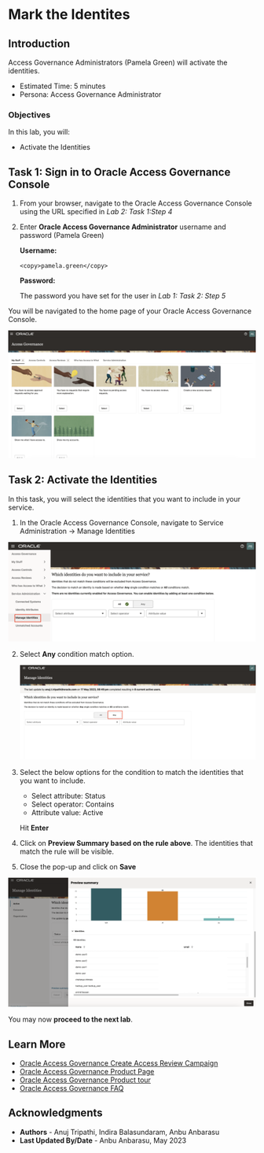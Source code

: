 # Mark the Identites

## Introduction

Access Governance Administrators (Pamela Green) will activate the identities.

* Estimated Time: 5 minutes
* Persona: Access Governance Administrator 

### Objectives

In this lab, you will:
* Activate the Identities

## Task 1: Sign in to Oracle Access Governance Console

1. From your browser, navigate to the Oracle Access Governance Console using the URL specified in *Lab 2: Task 1:Step 4* 

2. Enter **Oracle Access Governance Administrator** username and password (Pamela Green)

    **Username:**
    ```
    <copy>pamela.green</copy>
    ```

    **Password:**
  
    The password you have set for the user in *Lab 1: Task 2: Step 5*
    


  You will be navigated to the home page of your Oracle Access Governance Console.


  ![Access Governance Homepage](images/ag-home.png)

## Task 2: Activate the Identities

In this task, you will select the identities that you want to include in your service.

1. In the Oracle Access Governance Console, navigate to Service Administration -> Manage Identities

  ![Navigate Manage Identities](images/manage-identities.png)

2. Select **Any** condition match option.

   ![Manage Identities page](images/select-any.png)

3. Select the below options for the condition to match the identities that you want to include. 

      *  Select attribute: Status
      * Select operator: Contains 
      * Attribute value: Active 
    
    Hit **Enter**
    

4. Click on **Preview Summary based on the rule above**. The identities that match the rule will be visible. 

5. Close the pop-up and click on **Save**

  ![Manage Identities page](images/preview-identity.png)


  You may now **proceed to the next lab**. 

## Learn More

* [Oracle Access Governance Create Access Review Campaign](https://docs.oracle.com/en/cloud/paas/access-governance/pdapg/index.html)
* [Oracle Access Governance Product Page](https://www.oracle.com/security/cloud-security/access-governance/)
* [Oracle Access Governance Product tour](https://www.oracle.com/webfolder/s/quicktours/paas/pt-sec-access-governance/index.html)
* [Oracle Access Governance FAQ](https://www.oracle.com/security/cloud-security/access-governance/faq/)

## Acknowledgments
* **Authors** - Anuj Tripathi, Indira Balasundaram, Anbu Anbarasu 
* **Last Updated By/Date** - Anbu Anbarasu, May 2023
